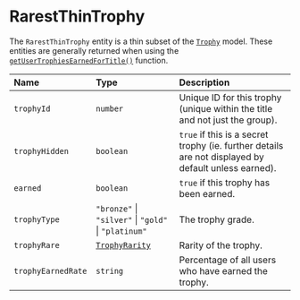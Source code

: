 # RarestThinTrophy

The `RarestThinTrophy` entity is a thin subset of the [`Trophy`](/api-docs/data-models/trophy) model. These entities are generally returned when using the [`getUserTrophiesEarnedForTitle()`](/api-docs/trophy/user/getUserTrophiesEarnedForTitle) function.

| Name               | Type                                                  | Description                                                                                         |
| :----------------- | :---------------------------------------------------- | :-------------------------------------------------------------------------------------------------- |
| `trophyId`         | `number`                                              | Unique ID for this trophy (unique within the title and not just the group).                         |
| `trophyHidden`     | `boolean`                                             | `true` if this is a secret trophy (ie. further details are not displayed by default unless earned). |
| `earned`           | `boolean`                                             | `true` if this trophy has been earned.                                                              |
| `trophyType`       | `"bronze"` \| `"silver"` \| `"gold"` \| `"platinum"`  | The trophy grade.                                                                                   |
| `trophyRare`       | [`TrophyRarity`](/api-docs/data-models/trophy-rarity) | Rarity of the trophy.                                                                               |
| `trophyEarnedRate` | `string`                                              | Percentage of all users who have earned the trophy.                                                 |
